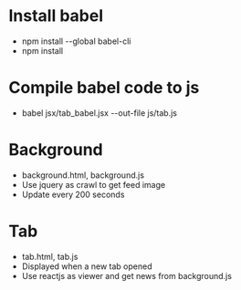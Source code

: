 Install babel
=====
* npm install --global babel-cli
* npm install

Compile babel code to js
====
* babel jsx/tab_babel.jsx --out-file js/tab.js

Background
=====
* background.html, background.js
* Use jquery as crawl to get feed image
* Update every 200 seconds

Tab
=====
* tab.html, tab.js
* Displayed when a new tab opened
* Use reactjs as viewer and get news from background.js
